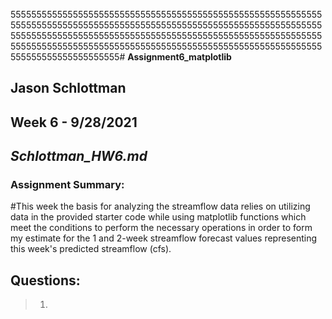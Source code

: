 555555555555555555555555555555555555555555555555555555555555555555555555555555555555555555555555555555555555555555555555555555555555555555555555555555555555555555555555555555555555555555555555555555555555555555555555555555555555555555555555555555555555555555555# **Assignment6_matplotlib**
## **Jason Schlottman**
## Week 6 - 9/28/2021
## *Schlottman_HW6.md*

### Assignment Summary:
#This week the basis for analyzing the streamflow data relies on utilizing data in the provided starter code while using matplotlib functions which meet the conditions to perform the necessary operations in order to form my estimate for the 1 and 2-week streamflow forecast values representing this week's predicted streamflow (cfs).

## Questions:
> 1.
